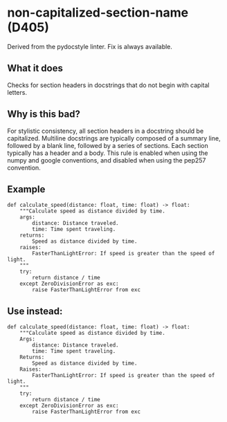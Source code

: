 # non-capitalized-section-name (D405)
Derived from the pydocstyle linter.
Fix is always available.
## What it does
Checks for section headers in docstrings that do not begin with capital
letters.
## Why is this bad?
For stylistic consistency, all section headers in a docstring should be
capitalized.
Multiline docstrings are typically composed of a summary line, followed by
a blank line, followed by a series of sections. Each section typically has
a header and a body.
This rule is enabled when using the numpy and google conventions, and
disabled when using the pep257 convention.
## Example
```
def calculate_speed(distance: float, time: float) -> float:
    """Calculate speed as distance divided by time.
    args:
        distance: Distance traveled.
        time: Time spent traveling.
    returns:
        Speed as distance divided by time.
    raises:
        FasterThanLightError: If speed is greater than the speed of light.
    """
    try:
        return distance / time
    except ZeroDivisionError as exc:
        raise FasterThanLightError from exc
```
## Use instead:
```
def calculate_speed(distance: float, time: float) -> float:
    """Calculate speed as distance divided by time.
    Args:
        distance: Distance traveled.
        time: Time spent traveling.
    Returns:
        Speed as distance divided by time.
    Raises:
        FasterThanLightError: If speed is greater than the speed of light.
    """
    try:
        return distance / time
    except ZeroDivisionError as exc:
        raise FasterThanLightError from exc
```